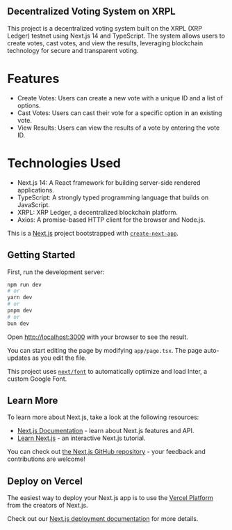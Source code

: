 ## Decentralized Voting System on XRPL
This project is a decentralized voting system built on the XRPL (XRP Ledger) testnet using Next.js 14 and TypeScript. The system allows users to create votes, cast votes, and view the results, leveraging blockchain technology for secure and transparent voting.

# Features
- Create Votes: Users can create a new vote with a unique ID and a list of options.
- Cast Votes: Users can cast their vote for a specific option in an existing vote.
- View Results: Users can view the results of a vote by entering the vote ID.
# Technologies Used
- Next.js 14: A React framework for building server-side rendered applications.
- TypeScript: A strongly typed programming language that builds on JavaScript.
- XRPL: XRP Ledger, a decentralized blockchain platform.
- Axios: A promise-based HTTP client for the browser and Node.js.

This is a [Next.js](https://nextjs.org/) project bootstrapped with [`create-next-app`](https://github.com/vercel/next.js/tree/canary/packages/create-next-app).

## Getting Started

First, run the development server:

```bash
npm run dev
# or
yarn dev
# or
pnpm dev
# or
bun dev
```

Open [http://localhost:3000](http://localhost:3000) with your browser to see the result.

You can start editing the page by modifying `app/page.tsx`. The page auto-updates as you edit the file.

This project uses [`next/font`](https://nextjs.org/docs/basic-features/font-optimization) to automatically optimize and load Inter, a custom Google Font.

## Learn More

To learn more about Next.js, take a look at the following resources:

- [Next.js Documentation](https://nextjs.org/docs) - learn about Next.js features and API.
- [Learn Next.js](https://nextjs.org/learn) - an interactive Next.js tutorial.

You can check out [the Next.js GitHub repository](https://github.com/vercel/next.js/) - your feedback and contributions are welcome!

## Deploy on Vercel

The easiest way to deploy your Next.js app is to use the [Vercel Platform](https://vercel.com/new?utm_medium=default-template&filter=next.js&utm_source=create-next-app&utm_campaign=create-next-app-readme) from the creators of Next.js.

Check out our [Next.js deployment documentation](https://nextjs.org/docs/deployment) for more details.
